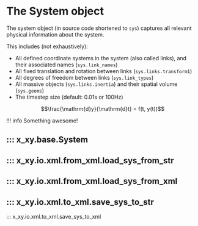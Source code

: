 # The System object

The system object (in source code shortened to `sys`) captures all relevant physical information about the system. 

This includes (not exhaustively):

- All defined coordinate systems in the system (also called links), and their associated names (`sys.link_names`)
- All fixed translation and rotation between links (`sys.links.transform1`)
- All degrees of freedom between links (`sys.link_types`)
- All massive objects (`sys.links.inertia`) and their spatial volume (`sys.geoms`)
- The timestep size (default: 0.01s or 100Hz)

$$\frac{\mathrm{d}y}{\mathrm{d}t} = f(t, y(t))$$

!!! info
    Something awesome!

::: x_xy.base.System
---
::: x_xy.io.xml.from_xml.load_sys_from_str
---
::: x_xy.io.xml.from_xml.load_sys_from_xml
---
::: x_xy.io.xml.to_xml.save_sys_to_str
---
::: x_xy.io.xml.to_xml.save_sys_to_xml